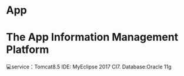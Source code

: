 ﻿# App
The App Information Management Platform
==================================
:computer:service：Tomcat8.5 
IDE: MyEclipse 2017 CI7.
Database:Oracle 11g
